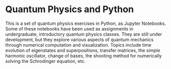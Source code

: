# Quantum Physics and Python
This is a set of quantum physics exercises in Python, as Jupyter Notebooks.  Some of these notebooks have been used as assignments in undergraduate, introductory quantum physics classes.  They are still under development, but they explore various aspects of quantum mechanics through numerical computation and visualization.  Topics include time evolution of eigenstates and superpositions, transfer matrices, the simple harmonic oscillator, change of bases, the shooting method for numerically solving the Schrodinger equation, etc.
